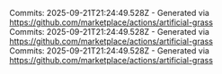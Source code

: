 Commits: 2025-09-21T21:24:49.528Z - Generated via https://github.com/marketplace/actions/artificial-grass
<br>
Commits: 2025-09-21T21:24:49.528Z - Generated via https://github.com/marketplace/actions/artificial-grass
<br>
Commits: 2025-09-21T21:24:49.528Z - Generated via https://github.com/marketplace/actions/artificial-grass
<br>
